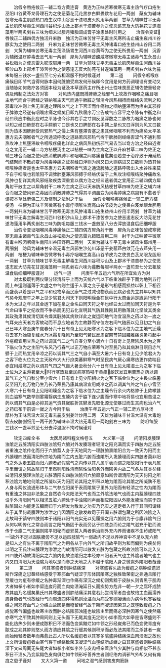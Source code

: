 <!-- { "loadSidebar": true } -->
　　治假令唇疮候正一辅二竒方黄连膏　黄连为正味苦寒微寒无毒主热气疗口疮生巫阳川谷黄芩龙骨理石为之使恶菊花芫花黒参白鲜畏欵冬花用一两剉　蘖皮为辅味苦寒无毒主肌肤热口疮生汉中山谷恶干漆取皮火炙用半两剉　甘草为辅味甘平无毒主长肌肉觧毒生河西川谷积沙山及上郡术干漆苦参为之使恶逺志及大防芫花甘遂海藻用半两炙剉右三味为细末以腊月猪脂调成膏子涂患处时时用之
　　治假令变证唇候正二辅四偶方独活升麻散　独活为正味苦甘平无毒主风寒所击止痛生雍州川谷豚实为之使用二两剉　升麻为正味甘苦微寒无毒主风肿诸毒口疮生益州山谷用二两剉　大黄为辅味苦寒无毒主荡涤肠胃生河西川谷黄芩为之使无所畏用一两剉　沉香为辅微温疗肿毒去恶气用一两剉　犀角为辅味苦酸咸寒微寒无毒主诸毒气生永昌山谷松脂为之使恶雷丸镑取屑用一两　甘草为辅味甘平无毒主长肌肉觧毒生河西川谷积沙山及上郡术干漆苦参为之使恶逺志反大防芫花甘遂海藻用一两炙剉右六味为麄末每服三钱水一盏煎至七分去柤温服不拘时候谨对
　　第二道
　　问假令咽喉疼痛候目即节气当得何脉本因何脏腑受病发何形候即今宜用是何方药调理设有变动又当随脉如何救疗各须因本经为证及本草逐药主疗所出州土性味畏恶正辅佐使重轻竒偶及脩制之法处方对答
　　对风热内盛既搏脾肺之经邪气上攻故作咽喉之痛且咽主地气而合乎脾经之容纳喉主天气而通乎肺脏之轻清今风热相搏而经络失流利之和邪毒攻冲则上焦无宣通之理所以气之上下否涩而作痛物之咽纳壅滞而为疼由其邪抟于脾肺之经遂有咽喉疼痛之候矣目即九秋届序万宝告成气应容平之令脉有中衡之和经曰秋应中衡此应时之平脉也今诊其右手之寸闗反见浮数之二脉故为咽痛之脉也何以知之经曰肺部在右手闗前寸口是也又曰脾部在右手闗上是也又曰浮则为风又曰数则为热本因脾肺受风邪热气之侵上焦有壅滞否塞之患其候咽喉不利而为痛矣太平圣惠方云夫咽喉者气之所通流呼吸之道路若风邪热气抟于脾肺则经络否涩气不通利邪热攻冲上焦壅滞故令咽喉疼痛也详此之病风热初伤邪气易去当以竒方治之经曰近者竒之宜用正一辅二竒方桔梗汤主之以桔梗一味为主病之正以升麻甘草二味为佐正之辅三味合而服之使风热消散脾肺平和咽喉之间疼痛自愈矣设若忽于治疗致于淹延热气结聚而不散必变为风毒肿痛之证矣经曰浮则为风又曰大则病进又曰数则为热其候咽喉肿痛者是也太平圣惠方云夫咽喉者气液之通流脾肺之道路呼吸出入水谷徃来莫不自于咽喉也若隂阳不调脾肺壅滞风邪搏于经络伏留于上焦攻注咽喉结聚肿痛故名风肿也复详其病风邪结聚疾势深重宜以偶方治之经曰逺者偶之宜用正二辅四偶方犀角射干散主之以犀角射干二味为主病之正以天麻防风桔梗甘草四味为佐正之辅六味合而服之使风邪之毒因而消散脾肺之气得其平调虽变为风毒肿痛之病岂有不愈者乎谨按本草处竒偶二方及脩制之法附之于后
　　治假令咽喉疼痛候正一辅二竒方桔梗汤　桔梗为正味辛苦微寒有小毒疗咽喉生嵩高山谷节皮为之使畏白芨龙眼龙胆用一两剉升麻为辅味甘苦平微寒无毒主风肿诸毒口疮生益州山谷用半两剉　甘草为辅味甘平无毒主解毒生河西川谷积沙山及上郡术干漆苦参为之使恶逺志反大防芫花甘遂海藻用半两炙剉右三味为防咀每服三钱水一盏煎至八分去滓放温食后细细呷服
　　治假令变证咽喉风毒肿痛候正二辅四偶方犀角射干散　犀角为正味苦酸咸寒微寒无毒主诸毒气生永昌山谷松脂为之使恶雷丸错取屑用二两　射干为正味苦平微寒有毒主喉闭咽痛生南阳川谷田野用二两剉　天麻为辅味辛平无毒主诸风生郓州用一两细剉　防风为辅味甘辛温无毒主风邪生沙苑川泽恶干姜藜芦白敛芫花去芦头用一两剉　桔梗为辅味辛苦微寒有小毒疗咽喉生嵩高山谷节皮为之使畏白芨龙眼龙胆用一两剉　甘草为辅味甘平无毒主解毒生河西川谷积沙山及上郡术干漆苦参为之使恶逺志反大防芫花甘遂海藻用一两炙剉右六味为麄散每服半两水一盏煎至七分去柤放温食后细细呷服谨对
　　运气一道
　　问庚午年五运六气所在所宜处方为对
　　对太极既判两仪肇分轻清辟乎上而为天统六气以下临重浊辟乎下而为地列五行而上奉运则逥薄于太虚之中气则主适于人事之变于是形气相感而损益以彰上下相召而盛衰以着是以气之平和也物阜而民康气之过减也物衰而民病必也先立其年以知其气矣今观庚午之年上见少隂君火司天下则阳明燥金在泉中行太商金运是嵗运行阳干本为太过之年以其金运下加在泉之金名曰同天符之年也经曰太过而加同天符是为平气命曰审平之纪收而不争杀而无犯五化宣明其气防其性刚其用散落其化坚敛其类金其政劲肃其候清切其令燥其脏肺其病欬详此之嵗运同地气治宜温热之药以治一嵗之气耳夫应天者为客故动而不息应地者为主故静而守位左右间气随辰以见且初之气自己巳年大寒至庚午嵗春分六十日有竒上见太阳寒水为之客下临木位为之主地气迁燥将去寒乃始蛰复藏水乃冰霜复降风乃至阳气鬰民反周密闗节禁固腰脽痛炎暑将起中外疮痬宜用甘热之药以调其气二之气自春分至小满六十日有竒上见厥隂风木为之客下临火位为之主阳气布风乃行春气以正万物应荣寒气时至民乃和其病淋目瞑目赤气鬰于上而热宜用辛凉之药以调其气三之气自小满至大暑六十日有竒上见少隂君火为之客下临火位为之主天政布大火行庶类蕃鲜寒气时至民病气厥心痛寒热更作欬喘目赤宜用咸寒之药以调其气四之气自大暑至秋分六十日有竒上见太隂湿土为之客下临土位为之主溽暑至大时行寒热互至民病寒热嗌干黄瘅衂饮发宜用苦热之药以调其气五之气自秋分至小雪六十日有竒上见少阳相火为之客下临金位为之主畏火临暑反至阳乃化万物乃生乃长乃荣民乃康其病温宜用咸冷之药以调其气终之气自小雪至大寒六十日有竒上见阳明燥金为之客下临水位为之主燥令行余火内格肿于上欬嗽甚则血溢寒气数举则雾霿翳病生皮腠内舎于脇下连少腹而作寒中地将易也宜用苦温之药以调其气由是必抑其运气资其嵗胜折其鬰发先取化源无使暴过而生其病也治六气之药已布于前调一嵗之方今附于后
　　治庚午年五运六气正一辅二竒方厚朴汤　厚朴为正味苦温大温无毒去麄皮剉姜汁炒用二两　天雄为辅味辛甘温大温有大毒炮裂去皮脐剉细用一两干姜为辅味辛温大热无毒用一两炮剉右三味为
　　防咀每服三钱水一盏半煎至七分去滓温服不拘时候谨对









　　钦定四库全书
　　太医局诸科程文格卷五
　　大义第一道
　　问清阳发腠理浊隂走五脏清阳实四肢浊隂归六腑对外发腠理者轻清之阳充满而实于四肢内走五脏者重浊之隂传化而归于六腑葢人身于天地同为一理脏腑禀隂阳合为一致天为阳而主外腠理四肢而清阳所宗地为隂而主内五脏六腑而浊隂所入发腠理而实四肢者莫非阳气之外达走五脏而归六腑者必假隂气之内传以其凡属乎表而谓之阳故阳行于表凡属乎里而谓之隂故隂归于里然则阳性清而隂性浊阳务外而隂务内故二气各从其类矣经曰清阳发腠理浊隂走五脏清阳实四肢浊隂归六腑厥意如斯尝谓清阳为天天何阳之所积浊隂为地地何隂之所凝以天为阳而论其阳之所积以地为隂而论其隂之所凝孰不思人身与两仪流通形体与二气参应阳属乎表而隂属乎里外为阳而有轻清之性内为隂而有重浊之体岂非法象之自然欤今夫阳法天气也而主外隂法地气也而主内葢腠理四肢设乎外清阳同气以相求五脏六腑处于中浊隂同声而相应阳固从外能发腠理而实于四肢隂固处内能走五臓而归于六腑发为散发之功实乃充实之道走者入行于其间归谓经从于其里何哉腠理为渗泄之门因清阳之散发故司于开阖五脏谓包藏之所因浊隂之入走故司于镇守四肢则本于诸阳非阳气充实无以见履摄之用六腑则为于仓廪非隂气归从何以明传化之常合而言之阳气衞固于表而旁达于四肢总而论之隂气滋充于脏而流传于仓廪二气无偏则隂平阳秘而虚邪莫入两者俱治则外充内养而诸疾不生茍或阳气一故外不足以固肤腠旁不足以运四肢隂气一弱故内不足以养神宫中不足以充六腑是知人之有生不离于隂阳气之为用各从于内外气之所归故平则为和而偏则为疾矣何以明之王氏注曰腠理为渗泄之门故清阳可以散发五脏为包藏之所故浊隂可以走入又曰四肢外动故清阳实之六腑内化故浊隂归之本经亦曰阳者天气也主外隂者地气也主内又曰清阳为天浊隂为地以是而参之天地之大不越于隂阳人身之微岂外隂阳者哉谨对
　　第二道
　　问其寒盛者则肿结痛深
　　对寒盛客乆故为缓疽之病肿结遗迟斯作深痛之愆葢经络感受于寒邪血气疑涩于形体因隂寒之独胜致荣衞之弗通且隂行至缓也为疽有徐缓之名肿毒渐深也作痛有深沉之候初则紫黯于皮肤乆则青黑于肌肉大者如拳小者如李留连嵗月而血肉始溃淹延日乆而疾势方危非一朝一夕之腐坏成脓故其疽乃名缓矣巢氏曰其寒盛者则肿结痛深其意若此尝谓荣者血也故络主血而濡养周身衞者气也故经行气而周流四体得热则淖溢而为病受寒则凝濇而为病今也寒客经络之间邪抟血气之分络血故因是而稽留经气故于斯而凝涩因荣卫之既壅致缓疽之乃成傥寒气偏盛也故寒主收而肿必结隂邪浊隆也故隂主里而痛必深肿因寒气之使然痛亦寒气之所致其肿周囘则上无头而下无尾其疽无定则小如李而大如拳是皆寒盛则不能化热热少则未便成脓积日不溃而色变紫黯烂如牛领之形经嵗弗已而色变微青疽有脓成之兆其肿则悠乆而方溃应其隂之行缓其候则积渐而必危法其隂而主杀甚者一嵗而始倾轻者数年而弗愈此古人所以名缓疽者以其寒多隂盛肿结痛深血肉溃迟之故也上文所谓缓疽者由寒气客于经络致荣卫凝涩气血壅结所成继之曰其寒盛者则肿结痛深下文曰周囘无头尾大者如拳小者如李外与皮肉相亲着热气少其肿与肉相似不甚赤积日不溃乆乃变紫黯色皮肉俱烂如牛领形吁善养生者则经络内调邪气外却又何有痈疽之患乎谨对
　　又大义第一道
　　问地之湿气感则害皮肉筋脉
